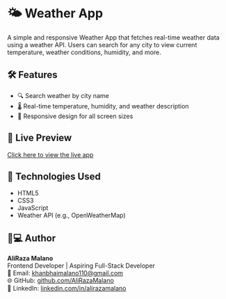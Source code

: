 # 🌤️ Weather App

A simple and responsive Weather App that fetches real-time weather data using a weather API. Users can search for any city to view current temperature, weather conditions, humidity, and more.

## 🛠️ Features

- 🔍 Search weather by city name
- 🌡️ Real-time temperature, humidity, and weather description
- 📍 Responsive design for all screen sizes

## 🔗 Live Preview

[Click here to view the live app](https://aliraza-malano.github.io/Weather_application/)

## 🚀 Technologies Used

- HTML5
- CSS3 
- JavaScript 
- Weather API (e.g., OpenWeatherMap)

## 👨💻 Author

**AliRaza Malano**  
Frontend Developer | Aspiring Full-Stack Developer  
📧 Email: khanbhaimalano110@gmail.com  
🌐 GitHub: [github.com/AliRazaMalano](https://github.com/AliRaza-Malano)  
🔗 LinkedIn: [linkedin.com/in/alirazamalano](linkedin.com/in/aliraza-malano-bb4898361)

